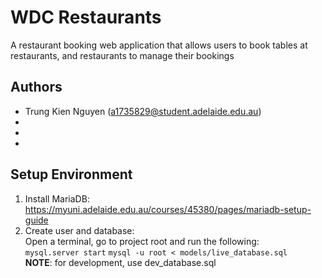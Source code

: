 # WDC Restaurants
A restaurant booking web application that allows users to book tables at restaurants, and restaurants to manage their bookings

## Authors
- Trung Kien Nguyen (a1735829@student.adelaide.edu.au)
- 
- 
- 

## Setup Environment
1. Install MariaDB: https://myuni.adelaide.edu.au/courses/45380/pages/mariadb-setup-guide
2. Create user and database:  
Open a terminal, go to project root and run the following:  
`mysql.server start`
`mysql -u root < models/live_database.sql`  
**NOTE**: for development, use dev_database.sql